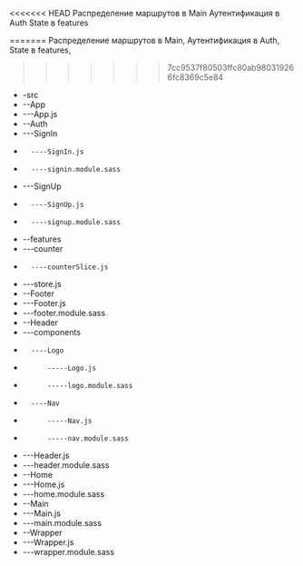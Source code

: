 
<<<<<<< HEAD
Распределение маршрутов в Main
Аутентификация в Auth
State в features

=======
Распределение маршрутов в Main,
Аутентификация в Auth,
State в features,
>>>>>>> 7cc9537f80503ffc80ab980319266fc8369c5e84
 * -src
 *  --App
 *   ---App.js
 *  --Auth
 *    ---SignIn 
 *       ----SignIn.js
 *       ----signin.module.sass
 *    ---SignUp
 *       ----SignUp.js
 *       ----signup.module.sass
 *  --features
 *    ---counter
 *       ----counterSlice.js
 *    ---store.js
 *  --Footer
 *    ---Footer.js
 *    ---footer.module.sass
 *  --Header
 *    ---components
 *       ----Logo
 *           -----Logo.js
 *           -----logo.module.sass
 *       ----Nav
 *           -----Nav.js
 *           -----nav.module.sass
 *    ---Header.js
 *    ---header.module.sass
 *  --Home
 *    ---Home.js
 *    ---home.module.sass
 *  --Main
 *    ---Main.js
 *    ---main.module.sass
 *  --Wrapper
 *    ---Wrapper.js
 *    ---wrapper.module.sass

 
